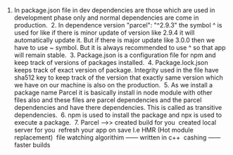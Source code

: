 1. In package.json file in dev dependencies are those which are used in development phase only and normal dependencies are come in production.  2. In dependence version  "parcel": "^2.9.3"  the symbol ^ is used for like if there is minor update of version like 2.9.4 it will automatically update it. But if there is major update like 3.0.0 then we have to use ~ symbol. But it is always recommended to use ^ so that app will remain stable.  3. Package.json is a configuration file for npm and keep track of versions of packages installed.
 4. Package.lock.json keeps track of exact version of package. Integrity used in the file have sha512 key to keep track of the version that exactly same version which we have on our machine is also on the production.  5. As we install a package name Parcel it is basically install in node module with other files also and these files are parcel dependencies and the parcel dependencies	and have there dependencies. This is called as transitive dependencies.  6. npm is used to install the package and npx is used to execute a package.  7. Parcel —>> created build for you                               created local server for you                               refresh your app on save I.e HMR (Hot module replacement)                               file watching algorithim  —— written in c++                               cashing  —— faster builds